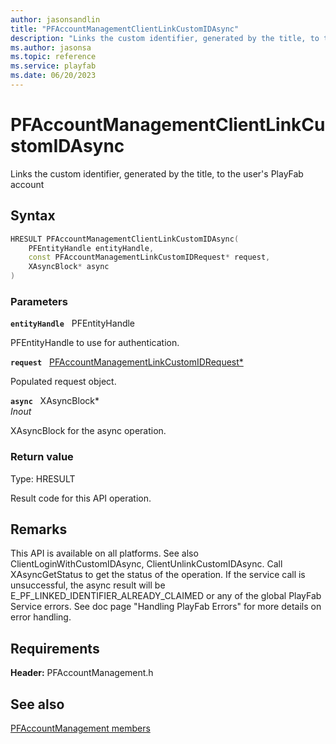 ```yaml
---
author: jasonsandlin
title: "PFAccountManagementClientLinkCustomIDAsync"
description: "Links the custom identifier, generated by the title, to the user's PlayFab account"
ms.author: jasonsa
ms.topic: reference
ms.service: playfab
ms.date: 06/20/2023
---
```


# PFAccountManagementClientLinkCustomIDAsync  

Links the custom identifier, generated by the title, to the user's PlayFab account  

## Syntax  
  
```cpp
HRESULT PFAccountManagementClientLinkCustomIDAsync(  
    PFEntityHandle entityHandle,  
    const PFAccountManagementLinkCustomIDRequest* request,  
    XAsyncBlock* async  
)  
```  
  
### Parameters  
  
**`entityHandle`** &nbsp; PFEntityHandle  
  
PFEntityHandle to use for authentication.  
  
**`request`** &nbsp; [PFAccountManagementLinkCustomIDRequest*](../../pfaccountmanagementtypes/structs/pfaccountmanagementlinkcustomidrequest.md)  
  
Populated request object.  
  
**`async`** &nbsp; XAsyncBlock*  
*_Inout_*  
  
XAsyncBlock for the async operation.  
  
  
### Return value
Type: HRESULT
  
Result code for this API operation.
  
## Remarks  
  
This API is available on all platforms. See also ClientLoginWithCustomIDAsync, ClientUnlinkCustomIDAsync. Call XAsyncGetStatus to get the status of the operation. If the service call is unsuccessful, the async result will be E_PF_LINKED_IDENTIFIER_ALREADY_CLAIMED or any of the global PlayFab Service errors. See doc page "Handling PlayFab Errors" for more details on error handling.
  
## Requirements  
  
**Header:** PFAccountManagement.h
  
## See also  
[PFAccountManagement members](../pfaccountmanagement_members.md)  

  
  
